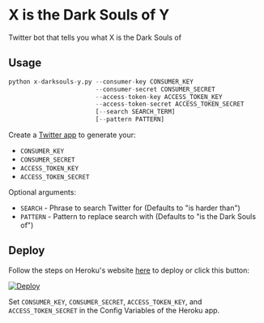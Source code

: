 # X is the Dark Souls of Y

Twitter bot that tells you what X is the Dark Souls of

## Usage

```python
python x-darksouls-y.py --consumer-key CONSUMER_KEY
                        --consumer-secret CONSUMER_SECRET
                        --access-token-key ACCESS_TOKEN_KEY
                        --access-token-secret ACCESS_TOKEN_SECRET
                        [--search SEARCH_TERM]
                        [--pattern PATTERN]
```

Create a [Twitter app](https://apps.twitter.com/) to generate your:

* `CONSUMER_KEY`
* `CONSUMER_SECRET`
* `ACCESS_TOKEN_KEY`
* `ACCESS_TOKEN_SECRET`

Optional arguments:

* `SEARCH` - Phrase to search Twitter for (Defaults to "is harder than")
* `PATTERN` - Pattern to replace search with (Defaults to "is the Dark Souls of")

## Deploy

Follow the steps on Heroku's website [here](https://devcenter.heroku.com/articles/git) to deploy or click this button:

[![Deploy](https://www.herokucdn.com/deploy/button.svg)](https://heroku.com/deploy?template=https://github.com/kevinselwyn/x-darksouls-y)

Set `CONSUMER_KEY`, `CONSUMER_SECRET`, `ACCESS_TOKEN_KEY`, and `ACCESS_TOKEN_SECRET` in the Config Variables of the Heroku app.
